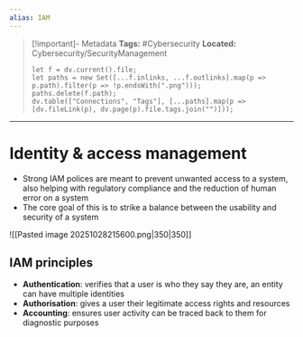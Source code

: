 ```yaml
---
alias: IAM
---
```


> [!important]- Metadata
> **Tags:** #Cybersecurity 
> **Located:** Cybersecurity/SecurityManagement
> ```dataviewjs
> let f = dv.current().file;
> let paths = new Set([...f.inlinks, ...f.outlinks].map(p => p.path).filter(p => !p.endsWith(".png")));
> paths.delete(f.path);
> dv.table(["Connections", "Tags"], [...paths].map(p => [dv.fileLink(p), dv.page(p).file.tags.join("")]));
> ```

___
# Identity & access management
- Strong IAM polices are meant to prevent unwanted access to a system, also helping with regulatory compliance and the reduction of human error on a system 
- The core goal of this is to strike a balance between the usability and security of a system 


![[Pasted image 20251028215600.png|350|350]]

## IAM principles 
- **Authentication**: verifies that a user is who they say they are, an entity can have multiple identities 
- **Authorisation**: gives a user their legitimate access rights and resources 
- **Accounting**: ensures user activity can be traced back to them for diagnostic purposes 
